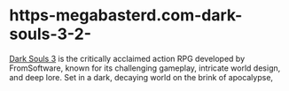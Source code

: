 # https-megabasterd.com-dark-souls-3-2-
[Dark Souls 3](https://megabasterd.com/dark-souls-3-2/) is the critically acclaimed action RPG developed by FromSoftware, known for its challenging gameplay, intricate world design, and deep lore. Set in a dark, decaying world on the brink of apocalypse,
